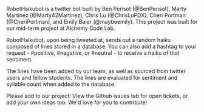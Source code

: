 RobotHaikubot is a twitter bot built by Ben Perisot (@BenPerisot), Marty Martinez (@Marty42Martinez), Chris Lu (@ChrisLuPDX), Cheri Portman (@CheriPortman), and Emily Baier (@maybeemily). This project was built for our mid-term project at Alchemy Code Lab.

RobotHaikubot, upon being tweeted at, sends out a random haiku composed of lines stored in a database. You can also add a hashtag to your request - #positive, #negative, or #neutral - to receive a haiku of that sentiment.

The lines have been added by our team, as well as sourced from twitter users and fellow students.
The lines are evaluated for sentiment and syllable count when added to the database. 

Please add to our project! View the Github issues tab for open tickets, or add your own ideas too. We'd love for you to contribute! 
